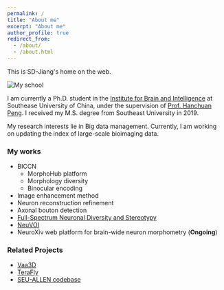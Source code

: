 ```yaml
---
permalink: /
title: "About me"
excerpt: "About me"
author_profile: true
redirect_from: 
  - /about/
  - /about.html
---
```


This is SD-Jiang's home on the web.

![My school](http://sd-jiang.github.io/images/seu.jpg)

I am currently a Ph.D. student in the [Institute for Brain and Intelligence](https://braintell.org/) at Southease University of China, under the supervision of [Prof. Hanchuan Peng](https://home.penglab.com/). I received my M.S. degree from Southeast University in 2019.

My research interests lie in Big data management. Currently, I am working on updating the index of large-scale bioimaging data.

### My works
- BICCN
    - MorphoHub platform
    - Morphology diversity
    - Binocular encoding
- Image enhancement method
- Neuron reconstruction refinement
- Axonal bouton detection
- [Full-Spectrum Neuronal Diversity and Stereotypy](https://github.com/SEU-ALLEN-codebase/full_spectrum_sources)
- [NeuVOI](https://github.com/CoFuture/NeuVOI)
- NeuroXiv web platform for brain-wide neuron morphometry (**Ongoing**)

### Related Projects
- [Vaa3D](https://github.com/Vaa3D)
- [TeraFly](https://github.com/abria/TeraStitcher)
- [SEU-ALLEN codebase](https://github.com/SEU-ALLEN-codebase)